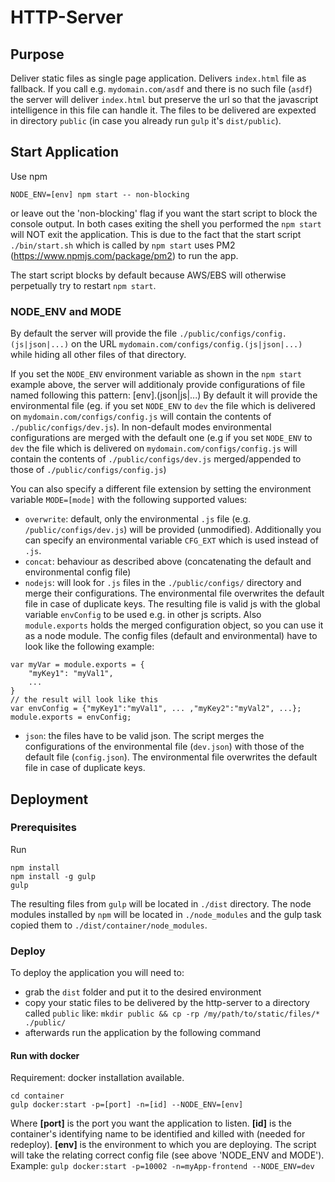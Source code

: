 # HTTP-Server

## Purpose

Deliver static files as single page application. Delivers `index.html` file as fallback.
If you call e.g. `mydomain.com/asdf` and there is no such file (`asdf`) the server will
deliver `index.html` but preserve the url so that the javascript intelligence in this file can handle it.
The files to be delivered are expexted in directory `public` (in case you already run `gulp` it's `dist/public`).

## Start Application

Use npm
```
NODE_ENV=[env] npm start -- non-blocking
```
or leave out the 'non-blocking' flag if you want the start script to block the console output.
In both cases exiting the shell you performed the `npm start` will NOT exit the application.
This is due to the fact that the start script `./bin/start.sh` which is called by `npm start`
uses PM2 (https://www.npmjs.com/package/pm2) to run the app.

The start script blocks by default
because AWS/EBS will otherwise perpetually try to restart `npm start`.

### NODE_ENV and MODE

By default the server will provide the file `./public/configs/config.(js|json|...)` on the URL `mydomain.com/configs/config.(js|json|...)` while hiding all other files of that directory.

If you set the `NODE_ENV` environment variable as shown in the `npm start` example above,
the server will additionaly provide configurations of file named following this pattern: [env].(json|js|...)
By default it will provide the environmental file
(eg. if you set `NODE_ENV` to `dev` the file which is delivered on `mydomain.com/configs/config.js`
will contain the contents of `./public/configs/dev.js`).
In non-default modes environmental configurations are merged with the default one
(e.g if you set `NODE_ENV` to `dev` the file which is delivered on `mydomain.com/configs/config.js`
will contain the contents of `./public/configs/dev.js` merged/appended to those of `./public/configs/config.js`)

You can also specify a different file extension by setting the environment variable `MODE=[mode]`
with the following supported values:
* `overwrite`: default, only the environmental `.js` file (e.g. `/public/configs/dev.js`) will be provided (unmodified).
Additionally you can specify an environmental variable `CFG_EXT` which is used instead of `.js`.
* `concat`: behaviour as described above (concatenating the default and environmental config file)
* `nodejs`: will look for `.js` files in the `./public/configs/` directory and merge their configurations.
The environmental file overwrites the default file in case of duplicate keys.
The resulting file is valid js with the global variable `envConfig` to be used e.g. in other js scripts.
Also `module.exports` holds the merged configuration object, so you can use it as a node module.
The config files (default and environmental) have to look like the following example:
```
var myVar = module.exports = {
    "myKey1": "myVal1",
    ...
}
// the result will look like this
var envConfig = {"myKey1":"myVal1", ... ,"myKey2":"myVal2", ...};
module.exports = envConfig;
```
* `json`: the files have to be valid json.
The script merges the configurations of the environmental file (`dev.json`) with those of the default file (`config.json`).
The environmental file overwrites the default file in case of duplicate keys.

## Deployment

### Prerequisites

Run
```
npm install
npm install -g gulp
gulp
```

The resulting files from `gulp` will be located in `./dist` directory.
The node modules installed by `npm` will be located in `./node_modules` and
the gulp task copied them to `./dist/container/node_modules`.

### Deploy

To deploy the application you will need to:
- grab the `dist` folder and put it to the desired environment
- copy your static files to be delivered by the http-server to a directory called `public` like: `mkdir public && cp -rp /my/path/to/static/files/* ./public/`
- afterwards run the application by the following command

#### Run with docker

Requirement: docker installation available.

```
cd container
gulp docker:start -p=[port] -n=[id] --NODE_ENV=[env]
```

Where **[port]** is the port you want the application to listen.
**[id]** is the container's identifying name to be identified and killed with (needed for redeploy).
**[env]** is the environment to which you are deploying.
The script will take the relating correct config file (see above 'NODE_ENV and MODE').
Example: `gulp docker:start -p=10002 -n=myApp-frontend --NODE_ENV=dev`